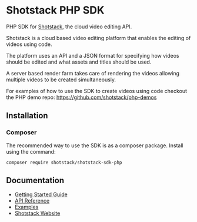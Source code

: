# Shotstack PHP SDK

PHP SDK for [Shotstack](http://shotstack.io), the cloud video editing API.

Shotstack is a cloud based video editing platform that enables the editing of videos using code.

The platform uses an API and a JSON format for specifying how videos should be edited and what assets and titles should be used.

A server based render farm takes care of rendering the videos allowing multiple videos to be created simultaneously.

For examples of how to use the SDK to create videos using code checkout the PHP demo repo: https://github.com/shotstack/php-demos

## Installation

### Composer

The recommended way to use the SDK is as a composer package. Install using the command:

```
composer require shotstack/shotstack-sdk-php
```

## Documentation

- [Getting Started Guide](https://shotstack.gitbook.io/docs/guides/getting-started)
- [API Reference](https://shotstack.restlet.io/)
- [Examples](https://github.com/shotstack/php-demos)
- [Shotstack Website](http://shotstack.io)

###